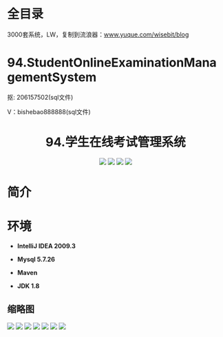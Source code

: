 # 全目录

3000套系统，LW，复制到流浪器：www.yuque.com/wisebit/blog

# 94.StudentOnlineExaminationManagementSystem

<p>抠: 206157502(sql文件)</p>
<p>V：bishebao888888(sql文件)</p>

<p><h1 align="center">94.学生在线考试管理系统</h1></p>

<p align="center">
	<img src="https://img.shields.io/badge/jdk-1.8-orange.svg"/>
    <img src="https://img.shields.io/badge/spring-5.x-lightgrey.svg"/>
    <img src="https://img.shields.io/badge/struts2-3.x-blue.svg"/>
    <img src="https://img.shields.io/badge/hibernate-3.x-blue.svg"/>
</p>

# 简介
>
# 环境

- <b>IntelliJ IDEA 2009.3</b>

- <b>Mysql 5.7.26</b>

- <b>Maven</b>

- <b>JDK 1.8</b>



## 缩略图

![](https://bitwise.oss-cn-heyuan.aliyuncs.com/2024/9/10/5a30daec-6363-43c1-b271-71fe26eea8c3.png)
![](https://bitwise.oss-cn-heyuan.aliyuncs.com/2024/9/10/e74c1282-3c64-425e-96fb-5139910768dc.png)
![](https://bitwise.oss-cn-heyuan.aliyuncs.com/2024/9/10/fc6aa3f8-8f0e-4738-b616-92bbd466202c.png)
![](https://bitwise.oss-cn-heyuan.aliyuncs.com/2024/9/10/d490c3fd-6076-4ecd-ab71-35be9a4e196d.png)
![](https://bitwise.oss-cn-heyuan.aliyuncs.com/2024/9/10/65309747-1c37-4a26-9702-842f74998d85.png)
![](https://bitwise.oss-cn-heyuan.aliyuncs.com/2024/9/10/946810ee-37e0-48ba-bc6b-6ad9ecf8f132.png)
![](https://bitwise.oss-cn-heyuan.aliyuncs.com/2024/9/10/3aff88a2-0401-49ee-b545-db482f410c86.png)

